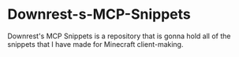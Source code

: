 # Downrest-s-MCP-Snippets
Downrest's MCP Snippets is a repository that is gonna hold all of the snippets that I have made for Minecraft client-making.
